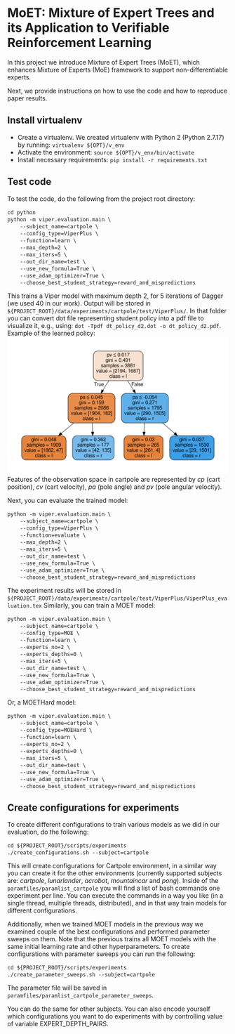 # MoET: Mixture of Expert Trees and its Application to Verifiable Reinforcement Learning
In this project we introduce Mixture of Expert Trees (MoET), which enhances Mixture of Experts (MoE) framework to support non-differentiable experts.

Next, we provide instructions on how to use the code and how to reproduce paper results.

## Install virtualenv
- Create a virtualenv. We created virtualenv with Python 2 (Python
  2.7.17) by running: `virtualenv ${OPT}/v_env`
- Activate the environment: `source ${OPT}/v_env/bin/activate`
- Install necessary requirements: `pip install -r requirements.txt`

## Test code
To test the code, do the following from the project root directory:

``` shell
cd python
python -m viper.evaluation.main \
    --subject_name=cartpole \
    --config_type=ViperPlus \
    --function=learn \
    --max_depth=2 \
    --max_iters=5 \
    --out_dir_name=test \
    --use_new_formula=True \
    --use_adam_optimizer=True \
    --choose_best_student_strategy=reward_and_mispredictions
```
This trains a Viper model with maximum depth 2, for 5 iterations of Dagger (we used 40 in our work). 
Output will be stored in `${PROJECT_ROOT}/data/experiments/cartpole/test/ViperPlus/`.
In that folder you can convert dot file representing student policy into a pdf file to visualize it, e.g., using: `dot -Tpdf dt_policy_d2.dot -o dt_policy_d2.pdf`.
Example of the learned policy:
![DT Policy](data/experiments/cartpole/example.svg)
Features of the observation space in cartpole are represented by *cp* (cart position), *cv* (cart velocity), *pa* (pole angle) and *pv* (pole angular velocity).

Next, you can evaluate the trained model:

``` shell
python -m viper.evaluation.main \
    --subject_name=cartpole \
    --config_type=ViperPlus \
    --function=evaluate \
    --max_depth=2 \
    --max_iters=5 \
    --out_dir_name=test \
    --use_new_formula=True \
    --use_adam_optimizer=True \
    --choose_best_student_strategy=reward_and_mispredictions
```
The experiment results will be stored in `${PROJECT_ROOT}/data/experiments/cartpole/test/ViperPlus/ViperPlus_evaluation.tex`
Similarly, you can train a MOET model:

``` shell
python -m viper.evaluation.main \
    --subject_name=cartpole \
    --config_type=MOE \
    --function=learn \
    --experts_no=2 \
    --experts_depths=0 \
    --max_iters=5 \
    --out_dir_name=test \
    --use_new_formula=True \
    --use_adam_optimizer=True \
    --choose_best_student_strategy=reward_and_mispredictions
```
Or, a MOETHard model:

``` shell
python -m viper.evaluation.main \
    --subject_name=cartpole \
    --config_type=MOEHard \
    --function=learn \
    --experts_no=2 \
    --experts_depths=0 \
    --max_iters=5 \
    --out_dir_name=test \
    --use_new_formula=True \
    --use_adam_optimizer=True \
    --choose_best_student_strategy=reward_and_mispredictions
```

## Create configurations for experiments
To create different configurations to train various models as we did in our evaluation, do the following:

``` shell
cd ${PROJECT_ROOT}/scripts/experiments
./create_configurations.sh --subject=cartpole
```
This will create configurations for Cartpole environment, in a similar way you can create it for the other environments
(currently supported subjects are: *cartpole*, *lunarlander*, *acrobot*, *mountaincar* and *pong*).
Inside of the `paramfiles/paramlist_cartpole` you will find a list of bash commands one experiment per line.
You can execute the commands in a way you like (in a single thread, multiple threads, distributed), and in that way train models for different configurations.

Additionally, when we trained MOET models in the previous way we examined couple of the best configurations and performed parameter sweeps on them.
Note that the previous trains all MOET models with the same initial learning rate and other hyperparameters.
To create configurations with parameter sweeps you can run the following:

``` shell
cd ${PROJECT_ROOT}/scripts/experiments
./create_parameter_sweeps.sh --subject=cartpole
```
The parameter file will be saved in `paramfiles/paramlist_cartpole_parameter_sweeps`.

You can do the same for other subjects. You can also encode yourself
which configurations you want to do experiments with by controlling
value of variable EXPERT_DEPTH_PAIRS.
